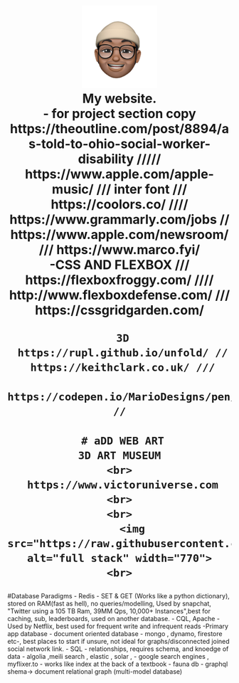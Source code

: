 <h1 align="center">
     <br>
        <a href="https://www.victoruniverse.com"><img src="https://raw.githubusercontent.com/cs50victor/personalwebsite/master/src/Assets/face.png" alt="my logo" width="170"></a>
    <br>
     My website.
     <br>
     -    for project section copy https://theoutline.com/post/8894/as-told-to-ohio-social-worker-disability  /////   https://www.apple.com/apple-music/    /// inter font /// https://coolors.co/ //// https://www.grammarly.com/jobs // https://www.apple.com/newsroom/ /// https://www.marco.fyi/
    <br>
          -CSS AND FLEXBOX ///      
     https://flexboxfroggy.com/   //// 
     http://www.flexboxdefense.com/  ///
     https://cssgridgarden.com/

     3D
     https://rupl.github.io/unfold/ //
     https://keithclark.co.uk/ ///
     https://codepen.io/MarioDesigns/pen/NdygoP  //

     # aDD WEB ART
     3D ART MUSEUM 
    <br>
     https://www.victoruniverse.com
    <br>
    <br>
        <img src="https://raw.githubusercontent.com/cs50victor/personalwebsite/master/full%20stack.jpg" alt="full stack" width="770">
    <br>
     
</h1>
<p>
     #Database Paradigms
     -   Redis - SET & GET (Works like a python dictionary), stored on RAM(fast as hell), no queries/modelling,    Used by snapchat, "Twitter using a 105 TB Ram, 39MM Qps, 10,000+ Instances",best for caching, sub, leaderboards, used on another database.
     -   CQL, Apache - Used by Netflix, best used for frequent write and infrequent reads
     -Primary app database - document oriented database - mongo , dynamo, firestore etc-, best places to start if unsure, not ideal for graphs/disconnected joined social network link.
     - SQL - relationships, requires schema, and knoedge of data
     - algolia ,meili search ,  elastic , solar , - google search engines , myflixer.to - works like index at the back of a textbook
     - fauna db - graphql shema-> document relational graph (multi-model  database)
</p>
